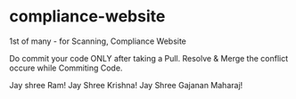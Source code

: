 # compliance-website
1st of many - for Scanning, Compliance Website

Do commit your code ONLY after taking a Pull.
Resolve & Merge the conflict occure while Commiting Code.


Jay shree Ram! Jay Shree Krishna!
Jay Shree Gajanan Maharaj!